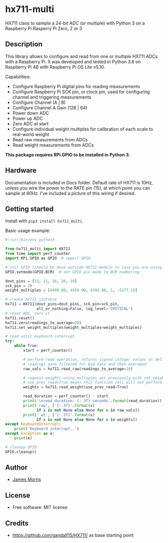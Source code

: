 # hx711-multi

HX711 class to sample a 24-bit ADC (or multiple) with Python 3 on a Raspberry Pi Rasperry Pi Zero, 2 or 3

Description
-----------
This library allows to configure and read from one or multiple HX711 ADCs with a Raspberry Pi. It was developed and tested in Python 3.8 on Raspberry Pi 4B with Raspberry Pi OS Lite v5.10.

Capabilities:

* Configure Raspberry Pi digital pins for reading measurements
* Configure Raspberry Pi SCK pin, or clock pin, used for configuring channel and triggering measurements
* Configure Channel (A | B)
* Configure Channel A Gain (128 | 64)
* Power down ADC
* Power up ADC
* Zero ADC at start
* Configure individual weight multiples for calibration of each scale to real-world weight
* Read raw measurements from ADCs
* Read weight measurements from ADCs

**This package requires RPi.GPIO to be installed in Python 3.**

Hardware
-----------
Documentation is included in Docs folder. Default rate of HX711 is 10Hz, unless you wire the power to the RATE pin (15), at which point you can sample at 80Hz. I've included a picture of this wiring if desired.

Getting started
---------------

Install with ```pip3 install hx711_multi```

Basic usage example:

```python
#!/usr/bin/env python3

from hx711_multi import HX711
from time import perf_counter
import RPi.GPIO as GPIO  # import GPIO

# init GPIO (should be done outside HX711 module in case you are using other GPIO functionality)
GPIO.setmode(GPIO.BCM)  # set GPIO pin mode to BCM numbering

dout_pins = [13, 21, 16, 26, 19]
sck_pin = 20
weight_multiples = [4489.80, 4458.90, 4392.80, 1, -5177.15]

# create hx711 instance
hx711 = HX711(dout_pins=dout_pins, sck_pin=sck_pin,
              all_or_nothing=False, log_level='CRITICAL')
# reset ADC, zero it
hx711.reset()
hx711.zero(readings_to_average=30)
hx711.set_weight_multiples(weight_multiples=weight_multiples)

# read until keyboard interrupt
try:
    while True:
        start = perf_counter()

        # perform read operation, returns signed integer values as delta from zero()
        # readings aare filtered for bad data and then averaged
        raw_vals = hx711.read_raw(readings_to_average=10)

        # request weights using multiples set previously with set_weight_multiples()
        # use_prev_read=True means this function call will not perform a new read, it will use what was acquired during read_raw()
        weights = hx711.read_weight(use_prev_read=True)

        read_duration = perf_counter() - start
        print('\nread duration: {:.3f} seconds'.format(read_duration))
        print('raw', ['{:.3f}'.format(x)
              if x is not None else None for x in raw_vals])
        print(' wt', ['{:.3f}'.format(x)
              if x is not None else None for x in weights])
except KeyboardInterrupt:
    print('Keyboard interrupt..')
except Exception as e:
    print(e)

# cleanup GPIO
GPIO.cleanup()
```

Author
-------
* [James Morris](https://morrisjam.es)

License
-------
* Free software: MIT license

Credits
---------
* https://github.com/gandalf15/HX711/ as base starting point